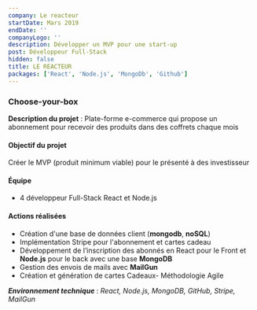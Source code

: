 ```yaml
---
company: Le reacteur
startDate: Mars 2019
endDate: ''
companyLogo: ''
description: Développer un MVP pour une start-up
post: Développeur Full-Stack
hidden: false
title: LE REACTEUR
packages: ['React', 'Node.js', 'MongoDb', 'Github']
---
```


### **Choose-your-box**

**Description du projet** : Plate-forme e-commerce qui propose un abonnement pour recevoir des produits dans des coffrets chaque mois

#### **Objectif du projet**

Créer le MVP (produit minimum viable) pour le présenté à des investisseur

#### **Équipe**

- 4 développeur Full-Stack React et Node.js

#### **Actions réalisées**

- Création d'une base de données client (**mongodb**, **noSQL**)
- Implémentation Stripe pour l'abonnement et cartes cadeau
- Développement de l’inscription des abonnés en React pour le Front et **Node.js** pour le back avec une base **MongoDB**
- Gestion des envois de mails avec **MailGun**
- Création et génération de cartes Cadeaux- Méthodologie Agile

**_Environnement technique_** : _React, Node.js, MongoDB, GitHub, Stripe, MailGun_
